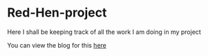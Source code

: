 # Red-Hen-project
Here I shall be keeping track of all the work I am doing in my project

You can view the blog for this [here](https://medium.com/@rigvedrs/speech-gesture-recognition-in-christian-art-images-f19712104d7f)
